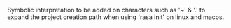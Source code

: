 Symbolic interpretation to be added on characters such as '~' & '.' to expand the project creation path when using 'rasa init' on linux and macos. 